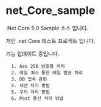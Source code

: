 # net_Core_sample
.Net Core 5.0 Sample 소스 입니다.

개인 .net Core 테스트 프로젝트 입니다.

   기능 업데이트 중입니다.   

      1. Aes 256 암호화 처리
      2. 메일 365 통한 메일 발송 처리
      3. DB 접속 관련
      4. 세션 처리 방법
      5. 쿠키 처리 방법
      6. Post 통신 처리 방법
